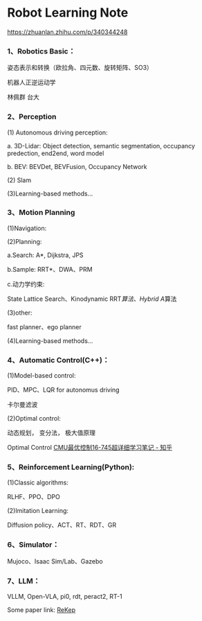# Robot Learning Note
https://zhuanlan.zhihu.com/p/340344248

### 1、Robotics Basic：

姿态表示和转换（欧拉角、四元数、旋转矩阵、SO3）

机器人正逆运动学

林佩群 台大


### 2、Perception

(1) Autonomous driving perception:

a. 3D-Lidar: Object detection, semantic segmentation, occupancy predection, end2end, word model

b. BEV:  BEVDet, BEVFusion, Occupancy Network

(2) Slam     

(3)Learning-based methods...


### 3、Motion Planning

(1)Navigation:

(2)Planning:

a.Search: A*, Dijkstra, JPS

b.Sample: RRT*、DWA、PRM

c.动力学约束: 

State Lattice Search、Kinodynamic RRT*算法、Hybrid A*算法

(3)other: 

fast planner、ego planner

(4)Learning-based methods...

### 4、Automatic Control(C++)：

(1)Model-based control: 

PID、MPC、LQR for autonomus driving

卡尔曼滤波

(2)Optimal control: 

动态规划， 变分法， 极大值原理

Optimal Control 
[CMU最优控制16-745超详细学习笔记 - 知乎](https://zhuanlan.zhihu.com/p/629131647)


### 5、Reinforcement Learning(Python):

(1)Classic algorithms: 

RLHF、PPO、DPO

(2)Imitation Learning: 

Diffusion policy、ACT、RT、RDT、GR


### 6、Simulator：

Mujoco、Isaac Sim/Lab、Gazebo


### 7、LLM：

VLLM, Open-VLA, pi0, rdt, peract2, RT-1

Some paper link:
[ReKep](https://rekep-robot.github.io/)